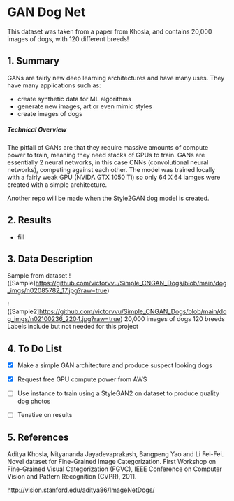 # GAN Dog Net
This dataset was taken from a paper from Khosla, and contains 20,000 images of dogs, with 120 different breeds!  


## 1. Summary 
GANs are fairly new deep learning architectures and have many uses. They have many applications such as:
- create synthetic data for ML algorithms
- generate new images, art or even mimic styles
- create images of dogs

##### Technical Overview
The pitfall of GANs are that they require massive amounts of compute power to train, meaning they need stacks of GPUs to train. GANs are essentially 2 neural networks, in this case CNNs (convolutional neural networks), competing against each other. The model was trained locally with a fairly weak GPU (NVIDA GTX 1050 Ti) so only 64 X 64 iamges were created with a simple architecture.

Another repo will be made when the Style2GAN dog model is created.

## 2. Results

- fill

  
## 3. Data Description
Sample from dataset
!([Sample]https://github.com/victorvvu/Simple_CNGAN_Dogs/blob/main/dog_imgs/n02085782_17.jpg?raw=true)

!([Sample2]https://github.com/victorvvu/Simple_CNGAN_Dogs/blob/main/dog_imgs/n02100236_2204.jpg?raw=true)
20,000 images of dogs
120 breeds
Labels include but not needed for this project

  
## 4. To Do List
- [x] Make a simple GAN architecture and produce suspect looking dogs
- [x] Request free GPU compute power from AWS 
- [ ] Use instance to train using a StyleGAN2 on dataset to produce quality dog photos
- [ ] Tenative on results 


## 5. References

Aditya Khosla, Nityananda Jayadevaprakash, Bangpeng Yao and Li Fei-Fei. Novel dataset for Fine-Grained Image Categorization. First Workshop on Fine-Grained Visual Categorization (FGVC), IEEE Conference on Computer Vision and Pattern Recognition (CVPR), 2011.

http://vision.stanford.edu/aditya86/ImageNetDogs/
